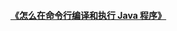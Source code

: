 #### [《怎么在命令行编译和执行 Java 程序》](https://www.huminxi.com/2018/12/18/%E6%80%8E%E4%B9%88%E5%9C%A8%E5%91%BD%E4%BB%A4%E8%A1%8C%E7%BC%96%E8%AF%91%E5%92%8C%E6%89%A7%E8%A1%8C%20java%20%E7%A8%8B%E5%BA%8F/#more)
